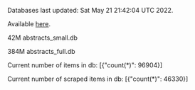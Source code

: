 Databases last updated: Sat May 21 21:42:04 UTC 2022. 

Available [here](https://github.com/cbeauhilton/ash-db/releases).


42M	abstracts_small.db

384M	abstracts_full.db

Current number of items in db:
[{"count(*)": 96904}]

Current number of scraped items in db:
[{"count(*)": 46330}]

